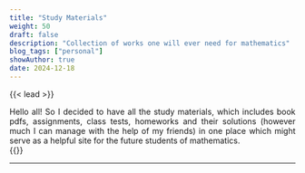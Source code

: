 ```yaml
---
title: "Study Materials"
weight: 50
draft: false
description: "Collection of works one will ever need for mathematics"
blog_tags: ["personal"]
showAuthor: true
date: 2024-12-18
---
```


{{< lead >}}
<div style="text-align: justify">Hello all! So I decided to have all the study materials, which includes book pdfs, assignments, class tests, homeworks and their solutions (however much I can manage with the help of my friends) in one place which might serve as a helpful site for the future students of mathematics.</div>
{{</ lead >}}

---